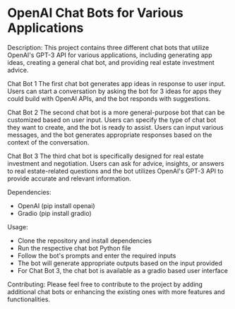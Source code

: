 # OpenAI Chat Bots for Various Applications



Description:
This project contains three different chat bots that utilize OpenAI's GPT-3 API for various applications, including generating app ideas, creating a general chat bot, and providing real estate investment advice. 

Chat Bot 1
The first chat bot generates app ideas in response to user input. Users can start a conversation by asking the bot for 3 ideas for apps they could build with OpenAI APIs, and the bot responds with suggestions.

Chat Bot 2
The second chat bot is a more general-purpose bot that can be customized based on user input. Users can specify the type of chat bot they want to create, and the bot is ready to assist. Users can input various messages, and the bot generates appropriate responses based on the context of the conversation.

Chat Bot 3
The third chat bot is specifically designed for real estate investment and negotiation. Users can ask for advice, insights, or answers to real estate-related questions and the bot utilizes OpenAI's GPT-3 API to provide accurate and relevant information.

Dependencies:
- OpenAI (pip install openai)
- Gradio (pip install gradio)

Usage:
- Clone the repository and install dependencies
- Run the respective chat bot Python file
- Follow the bot's prompts and enter the required inputs
- The bot will generate appropriate outputs based on the input provided
- For Chat Bot 3, the chat bot is available as a gradio based user interface

Contributing:
Please feel free to contribute to the project by adding additional chat bots or enhancing the existing ones with more features and functionalities.
